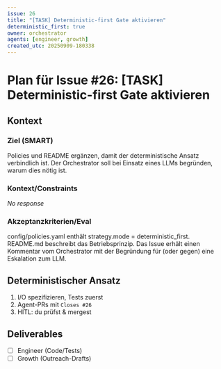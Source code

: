 ```yaml
---
issue: 26
title: "[TASK] Deterministic-first Gate aktivieren"
deterministic_first: true
owner: orchestrator
agents: [engineer, growth]
created_utc: 20250909-180338
---
```

# Plan für Issue #26: [TASK] Deterministic-first Gate aktivieren

## Kontext
### Ziel (SMART)

Policies und README ergänzen, damit der deterministische Ansatz verbindlich ist. Der Orchestrator soll bei Einsatz eines LLMs begründen, warum dies nötig ist.

### Kontext/Constraints

_No response_

### Akzeptanzkriterien/Eval

config/policies.yaml enthält strategy.mode = deterministic_first.
README.md beschreibt das Betriebsprinzip.
Das Issue erhält einen Kommentar vom Orchestrator mit der Begründung für (oder gegen) eine Eskalation zum LLM.

## Deterministischer Ansatz
1. I/O spezifizieren, Tests zuerst
2. Agent-PRs mit `Closes #26`
3. HITL: du prüfst & mergest

## Deliverables
- [ ] Engineer (Code/Tests)
- [ ] Growth (Outreach-Drafts)
